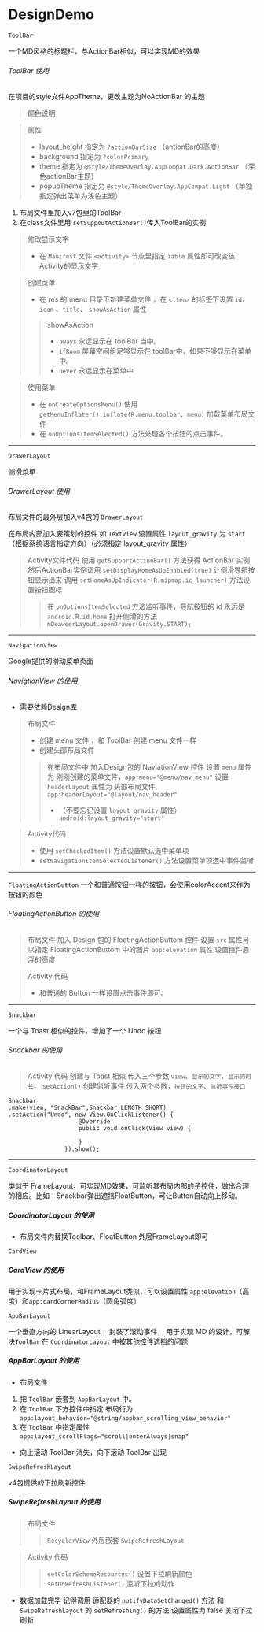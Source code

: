 # DesignDemo

`ToolBar`

一个MD风格的标题栏，与ActionBar相似，可以实现MD的效果
###### ToolBar 使用

在项目的style文件AppTheme，更改主题为NoActionBar 的主题
>颜色说明

>属性
>* layout_height 指定为 `?actionBarSize` （antionBar的高度）
>* background 指定为 `?colorPrimary`
>* theme 指定为 `@style/ThemeOverlay.AppCompat.Dark.ActionBar` （深色actionBar主题）
>* popupTheme 指定为 `@style/ThemeOverlay.AppCompat.Light` （单独指定弹出菜单为浅色主题）

1. 布局文件里加入v7包里的ToolBar
1. 在class文件里用 `setSuppoutActionBar()`传入ToolBar的实例
>修改显示文字
>* 在 `Manifest` 文件 `<activity>` 节点里指定 `lable` 属性即可改变该Activity的显示文字

>创建菜单
>* 在 res 的 menu 目录下新建菜单文件 ，在 `<item>` 的标签下设置 `id`、`icon` 、`title`、
`showAsAction` 属性
>>showAsAction
>>* `aways` 永远显示在 toolBar 当中。
>>* `ifRoom` 屏幕空间组足够显示在 toolBar中，如果不够显示在菜单中。
>>* `never` 永远显示在菜单中

>使用菜单
>* 在 `onCreateOptionsMenu()` 使用 `getMenuInflater().inflate(R.menu.toolbar, menu)`
加载菜单布局文件
>* 在 `onOptionsItemSelected()` 方法处理各个按钮的点击事件。

---
`DrawerLayout`

侧滑菜单
###### DrawerLayout 使用
布局文件的最外层加入v4包的 `DrawerLayout`

在布局内部加入要策划的控件 如 `TextView` 设置属性 `layout_gravity` 为
`start` （根据系统语言指定方向）（必须指定 layout_gravity 属性）
>Activity文件代码
使用 `getSupportActionBar()` 方法获得 ActionBar 实例
然后ActionBar实例调用 `setDisplayHomeAsUpEnabled(true)` 让侧滑导航按钮显示出来
调用 `setHomeAsUpIndicator(R.mipmap.ic_launcher)` 方法设置按钮图标
>>在 `onOptionsItemSelected` 方法监听事件，导航按钮的 id 永远是 `android.R.id.home`
   打开侧滑的方法 `mDeaweerLayout.openDrawer(Gravity.START);`
   ---
`NavigationView`

Google提供的滑动菜单页面
###### NavigtionView 的使用
* 需要依赖Design库
>布局文件
>* 创建 menu 文件 ，和 ToolBar 创建 menu 文件一样
>* 创建头部布局文件
>> 在布局文件中 加入Design包的 NaviationView 控件
>> 设置 `menu` 属性为 刚刚创建的菜单文件，`app:menu="@menu/nav_menu"`
>> 设置 `headerLayout` 属性为 头部布局文件, `app:headerLayout="@layout/nav_header"`
>> * （不要忘记设置 `layout_gravity` 属性）` android:layout_gravity="start"`

>Activity代码
>* 使用 `setCheckedItem()` 方法设置默认选中菜单项
>* `setNavigationItemSelectedListener()`  方法设置菜单项选中事件监听
---
`FloatingActionButton`
一个和普通按钮一样的按钮，会使用colorAccent来作为按钮的颜色
###### FloatingActionButton 的使用
>布局文件 
> 加入 Design 包的 FloatingActionButtom 控件
> 设置 `src` 属性可以指定 FloatingActionButtom 中的图片
> `app:elevation` 属性 设置控件悬浮的高度

>Activity 代码
>* 和普通的 Button 一样设置点击事件即可。
---
`Snackbar`

一个与 Toast 相似的控件，增加了一个 Undo 按钮
###### Snackbar 的使用
>Activity 代码
>创建与 Toast 相似 传入三个参数 `view`、`显示的文字`、`显示的时长`。
>`setAction()` 创建监听事件 传入两个参数，`按钮的文字`、`监听事件接口`

``` stylus 
Snackbar
.make(view, "SnackBar",Snackbar.LENGTH_SHORT)
.setAction("Undo", new View.OnClickListener() {
                    @Override
                    public void onClick(View view) {
                    
                    }
                }).show();
```

---
`CoordinatorLayout`

类似于 FrameLayout，可实现MD效果，可监听其布局内部的子控件，做出合理的相应。比如：Snackbar弹出遮挡FloatButton，可让Button自动向上移动。

##### CoordinatorLayout 的使用

* 布局文件内替换Toolbar、FloatButton 外层FrameLayout即可

`CardView`
##### CardView 的使用
用于实现卡片式布局，和FrameLayout类似，可以设置属性 `app:elevation`（高度）和`app:cardCornerRadius`（圆角弧度）

`AppBarLayout`

一个垂直方向的 LinearLayout ，封装了滚动事件， 用于实现 MD 的设计，可解决`ToolBar` 在 `CoordinatorLayout` 中被其他控件遮挡的问题 

##### AppBarLayout 的使用
* 布局文件
1. 把 `ToolBar` 嵌套到 `AppBarLayout` 中。
2. 在 `ToolBar` 下方控件中指定 布局行为 `app:layout_behavior="@string/appbar_scrolling_view_behavior"` 
3. 在 `ToolBar` 中指定属性 `app:layout_scrollFlags="scroll|enterAlways|snap"`

* 向上滚动 ToolBar 消失，向下滚动 ToolBar 出现

`SwipeRefreshLayout`

v4包提供的下拉刷新控件

##### SwipeRefreshLayout 的使用

>布局文件
>> `RecyclerView` 外层嵌套 `SwipeRefreshLayout` 

>Activity 代码
>> `setColorSchemeResources()` 设置下拉刷新颜色
>> `setOnRefreshListener()` 监听下拉的动作

* 数据加载完毕 记得调用 适配器的 `notifyDataSetChanged()` 方法 和 `SwipeRefreshLayout`  的 `setRefreshing()` 的方法 设置属性为 false 关闭下拉刷新